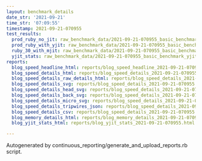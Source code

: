 ```yaml
---
layout: benchmark_details
date_str: '2021-09-21'
time_str: '07:09:55'
timestamp: 2021-09-21-070955
test_results:
  prod_ruby_no_jit: raw_benchmark_data/2021-09-21-070955_basic_benchmark_prod_ruby_no_jit.json
  prod_ruby_with_yjit: raw_benchmark_data/2021-09-21-070955_basic_benchmark_prod_ruby_with_yjit.json
  ruby_30_with_mjit: raw_benchmark_data/2021-09-21-070955_basic_benchmark_ruby_30_with_mjit.json
  yjit_stats: raw_benchmark_data/2021-09-21-070955_basic_benchmark_yjit_stats.json
reports:
  blog_speed_headline_html: reports/blog_speed_headline_2021-09-21-070955.html
  blog_speed_details_html: reports/blog_speed_details_2021-09-21-070955.html
  blog_speed_details_raw_details_html: reports/blog_speed_details_2021-09-21-070955.raw_details.html
  blog_speed_details_svg: reports/blog_speed_details_2021-09-21-070955.svg
  blog_speed_details_head_svg: reports/blog_speed_details_2021-09-21-070955.head.svg
  blog_speed_details_back_svg: reports/blog_speed_details_2021-09-21-070955.back.svg
  blog_speed_details_micro_svg: reports/blog_speed_details_2021-09-21-070955.micro.svg
  blog_speed_details_tripwires_json: reports/blog_speed_details_2021-09-21-070955.tripwires.json
  blog_speed_details_csv: reports/blog_speed_details_2021-09-21-070955.csv
  blog_memory_details_html: reports/blog_memory_details_2021-09-21-070955.html
  blog_yjit_stats_html: reports/blog_yjit_stats_2021-09-21-070955.html

---
```

Autogenerated by continuous_reporting/generate_and_upload_reports.rb script.
